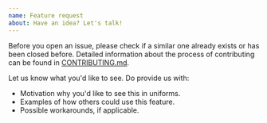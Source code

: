 ```yaml
---
name: Feature request
about: Have an idea? Let's talk!
---
```


Before you open an issue, please check if a similar one already exists or has been closed before. Detailed information about the process of contributing can be found in [CONTRIBUTING.md](https://github.com/presentify/blob/main/.github/CONTRIBUTING.md).

Let us know what you'd like to see. Do provide us with:

- Motivation why you'd like to see this in uniforms.
- Examples of how others could use this feature.
- Possible workarounds, if applicable.

